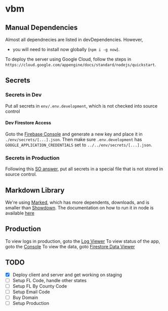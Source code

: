 # vbm

## Manual Dependencies
Almost all dependnecies are listed in devDependencies.  However,
- you will need to install now globally (`npm i -g now`).

To deploy the server using Google Cloud, follow the steps in `https://cloud.google.com/appengine/docs/standard/nodejs/quickstart`.


## Secrets
### Secrets in Dev
Put all secrets in `env/.env.development`, which is not checked into source control

#### Dev Firestore Access
Goto the [Firebase Console](https://console.firebase.google.com/u/0/project/vbm-test-dev/settings/serviceaccounts/adminsdk) and generate a new key and place it in `./env/secrets/[...].json`.
Then make sure `.env.development` has `GOOGLE_APPLICATION_CREDENTIALS` set to `../../env/secrets/[...].json`.

### Secrets in Production
Following this [SO answer](https://stackoverflow.com/a/54055525/8930600), put all secrets in a special file that is not stored in source control.

## Markdown Library
We're using [Marked](https://www.npmjs.com/package/marked), which has more dependents, downloads, and is smaller than [Showdown](https://www.npmjs.com/package/showdown).  The documentation on how to run it in node is available [here](https://marked.js.org/#/USING_ADVANCED.md#options)

## Production
To view logs in production, goto the [Log Viewer](https://console.cloud.google.com/logs/viewer)
To view status of the app, goto the [Console](https://console.cloud.google.com/home/dashboard?project=vbm-test-dev)
To view the data, goto [Firestore Data Viewer](https://console.cloud.google.com/firestore/data?project=vbm-test-dev)

## TODO
- [x] Deploy client and server and get working on staging
- [ ] Setup FL Code, handle other states
- [ ] Setup FL By County Code
- [ ] Setup Email Code
- [ ] Buy Domain
- [ ] Setup Production
